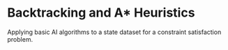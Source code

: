 # Backtracking and A* Heuristics

Applying basic AI algorithms to a state dataset for a constraint satisfaction problem. 
